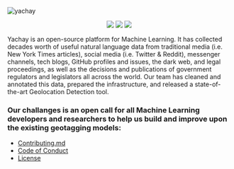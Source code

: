 ![yachay](https://github.com/Yachay-AI/.github/blob/main/yachay.gif)

<p align="center">
<a href="https://twitter.com/YachayAi"><img src="https://img.shields.io/badge/Follow%20us-%40YachayAi-grey?style=plastic&logo=twitter"></img></a>
<a href="https://www.reddit.com/user/yachay_ai"><img src="https://img.shields.io/badge/Follow%20us-u%2Fyachay__ai-grey?style=plastic&logo=reddit"></img></a>
<a href="https://discord.gg/msWFtcfmwe"><img src="https://img.shields.io/badge/Follow%20us-Yachay%20AI-grey?style=plastic&logo=discord"></img></a>
</p> 

Yachay is an open-source platform for Machine Learning. It has collected decades worth of useful natural language data from traditional media (i.e. New York Times articles), social media (i.e. Twitter & Reddit), messenger channels, tech blogs, GitHub profiles and issues, the dark web, and legal proceedings, as well as the decisions and publications of government regulators and legislators all across the world. Our team has cleaned and annotated this data, prepared the infrastructure, and released a state-of-the-art Geolocation Detection tool. 

### Our challanges is an open call for all Machine Learning developers and researchers to help us build and improve upon the existing geotagging models:

- [Contributing.md](https://github.com/Yachay-AI/byt5-geotagging/blob/master/CONTRIBUTING.md) 
- [Code of Conduct](https://github.com/1712n/.github/blob/main/.github/CODE_OF_CONDUCT.md)
- [License](https://github.com/Yachay-AI/byt5-geotagging/blob/master/LICENSE.md)
